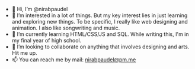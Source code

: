 - 👋 Hi, I’m @nirabpaudel
- 👀 I’m interested in a lot of things. But my key interest lies in just learning and exploring new things. To be specific, I really like web designing and animation. I also like songwriting and music.
- 🌱 I’m currently learning HTML/CSS/JS and SQL. While writing this, I'm in my final year of high school.
- 💞️ I’m looking to collaborate on anything that involves designing and arts. Hit me up.
- 📫 You can reach me by mail: nirabpaudel@pm.me
